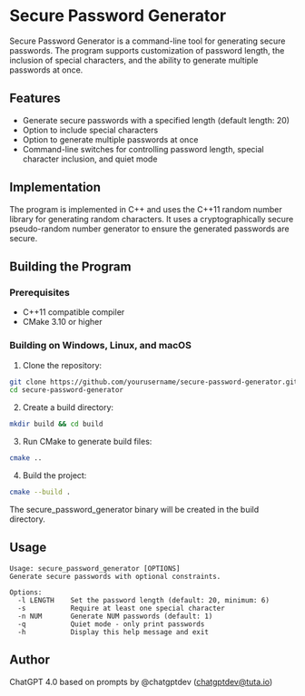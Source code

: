 # Secure Password Generator

Secure Password Generator is a command-line tool for generating secure passwords. The program supports customization of password length, the inclusion of special characters, and the ability to generate multiple passwords at once.

## Features

- Generate secure passwords with a specified length (default length: 20)
- Option to include special characters
- Option to generate multiple passwords at once
- Command-line switches for controlling password length, special character inclusion, and quiet mode

## Implementation

The program is implemented in C++ and uses the C++11 random number library for generating random characters. It uses a cryptographically secure pseudo-random number generator to ensure the generated passwords are secure.

## Building the Program

### Prerequisites

- C++11 compatible compiler
- CMake 3.10 or higher

### Building on Windows, Linux, and macOS

1. Clone the repository:

```sh
git clone https://github.com/yourusername/secure-password-generator.git
cd secure-password-generator
```

2. Create a build directory:

```sh
mkdir build && cd build
```

3. Run CMake to generate build files:

```sh
cmake ..
```

4. Build the project:

```sh
cmake --build .
```

The secure_password_generator binary will be created in the build directory.

## Usage

```
Usage: secure_password_generator [OPTIONS]
Generate secure passwords with optional constraints.

Options:
  -l LENGTH    Set the password length (default: 20, minimum: 6)
  -s           Require at least one special character
  -n NUM       Generate NUM passwords (default: 1)
  -q           Quiet mode - only print passwords
  -h           Display this help message and exit
```

## Author

ChatGPT 4.0 based on prompts by @chatgptdev (chatgptdev@tuta.io)
